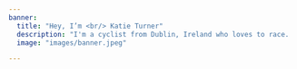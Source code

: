 ```yaml
---
banner:
  title: "Hey, I’m <br/> Katie Turner"
  description: "I'm a cyclist from Dublin, Ireland who loves to race.  I'm a massive advocate for women in sport and cycling in particular.  I'll share my story here in the hope that it inspires others to embrace life on two wheels."
  image: "images/banner.jpeg"

---
```

